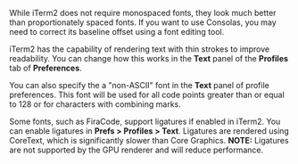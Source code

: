 While iTerm2 does not require monospaced fonts, they look much better than proportionately spaced fonts. If you want to use Consolas, you may need to correct its baseline offset using a font editing tool.

iTerm2 has the capability of rendering text with thin strokes to improve readability. You can change how this works in the **Text** panel of the **Profiles** tab of **Preferences**.

You can also specify the a "non-ASCII" font in the **Text** panel of profile preferences. This font will be used for all code points greater than or equal to 128 or for characters with combining marks.

Some fonts, such as FiraCode, support ligatures if enabled in iTerm2. You can enable ligatures in **Prefs > Profiles > Text**. Ligatures are rendered using CoreText, which is significantly slower than Core Graphics. **NOTE:** Ligatures are not supported by the GPU renderer and will reduce performance.
